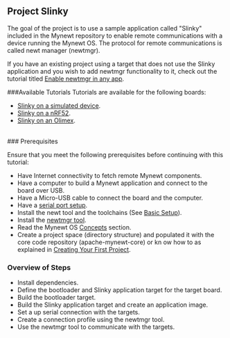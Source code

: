 ## Project Slinky  

The goal of the project is to use a sample application called "Slinky" included in the Mynewt repository to enable remote communications with a device running the Mynewt OS. The protocol for remote communications is called newt manager (newtmgr). 

If you have an existing project using a target that does not use the Slinky application and you wish to add newtmgr functionality to it, check out the tutorial titled [Enable newtmgr in any app](add_newtmgr.md). 

###Available Tutorials
Tutorials are available for the following boards:

* [Slinky on a simulated device](/os/tutorials/project-sim-slinky).
* [Slinky on a nRF52](/os/tutorials/project-nrf52-slinky).
* [Slinky on an Olimex](/os/tutorials/project-stm32-slinky).
<br>
### Prerequisites

Ensure that you meet the following prerequisites before continuing with this tutorial:

* Have Internet connectivity to fetch remote Mynewt components.
* Have a computer to build a Mynewt application and connect to the board over USB.
* Have a Micro-USB cable to connect the board and the computer.
* Have a [serial port setup](/os/get_started/serial_access.md).
* Install the newt tool and the toolchains (See [Basic Setup](/os/get_started/get_started.md)).
* Install the [newtmgr tool](../../newtmgr/installing/).
* Read the Mynewt OS [Concepts](/os/get_started/vocabulary.md) section.
* Create a project space (directory structure) and populated it with the core code repository (apache-mynewt-core) or kn
ow how to as explained in [Creating Your First Project](/os/get_started/project_create).

### Overview of Steps

* Install dependencies.
* Define the bootloader and Slinky application target for the target board.
* Build the bootloader target.
* Build the Slinky application target and create an application image.
* Set a up serial connection with the targets.
* Create a connection profile using the newtmgr tool.
* Use the newtmgr tool to communicate with the targets.
